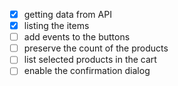 - [X] getting data from API
- [X] listing the items
- [ ] add events to the buttons
- [ ] preserve the count of the products
- [ ] list selected products in the cart
- [ ] enable the confirmation dialog